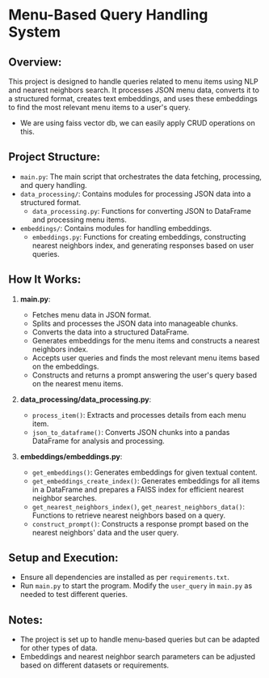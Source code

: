 
# Menu-Based Query Handling System

## Overview:
This project is designed to handle queries related to menu items using NLP and nearest neighbors search. It processes JSON menu data, converts it to a structured format, creates text embeddings, and uses these embeddings to find the most relevant menu items to a user's query.

- We are using faiss vector db, we can easily apply CRUD operations on this. 

## Project Structure:
- `main.py`: The main script that orchestrates the data fetching, processing, and query handling.
- `data_processing/`: Contains modules for processing JSON data into a structured format.
  - `data_processing.py`: Functions for converting JSON to DataFrame and processing menu items.
- `embeddings/`: Contains modules for handling embeddings.
  - `embeddings.py`: Functions for creating embeddings, constructing nearest neighbors index, and generating responses based on user queries.

## How It Works:
1. **main.py**:
   - Fetches menu data in JSON format.
   - Splits and processes the JSON data into manageable chunks.
   - Converts the data into a structured DataFrame.
   - Generates embeddings for the menu items and constructs a nearest neighbors index.
   - Accepts user queries and finds the most relevant menu items based on the embeddings.
   - Constructs and returns a prompt answering the user's query based on the nearest menu items.

2. **data_processing/data_processing.py**:
   - `process_item()`: Extracts and processes details from each menu item.
   - `json_to_dataframe()`: Converts JSON chunks into a pandas DataFrame for analysis and processing.

3. **embeddings/embeddings.py**:
   - `get_embeddings()`: Generates embeddings for given textual content.
   - `get_embeddings_create_index()`: Generates embeddings for all items in a DataFrame and prepares a FAISS index for efficient nearest neighbor searches.
   - `get_nearest_neighbors_index()`, `get_nearest_neighbors_data()`: Functions to retrieve nearest neighbors based on a query.
   - `construct_prompt()`: Constructs a response prompt based on the nearest neighbors' data and the user query.

## Setup and Execution:
- Ensure all dependencies are installed as per `requirements.txt`.
- Run `main.py` to start the program. Modify the `user_query` in `main.py` as needed to test different queries.

## Notes:
- The project is set up to handle menu-based queries but can be adapted for other types of data.
- Embeddings and nearest neighbor search parameters can be adjusted based on different datasets or requirements.
